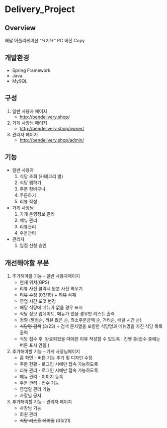 # Delivery_Project

## Overview

배달 어플리케이션 "요기요" PC 버전 Copy

## 개발환경

* Spring Framework
* Java
* MySQL

## 구성
1. 일반 사용자 페이지
   - <http://bendelivery.shop/>
2. 가게 사장님 페이지
   - <http://bendelivery.shop/owner/>
3. 관리자 페이지
   - <http://bendelivery.shop/admin/>

## 기능

* 일반 사용자
  1. 식당 조회 (카테고리 별)
  2. 식당 찜하기
  3. 주문 장바구니
  4. 주문하기
  5. 리뷰 작성
* 가게 사장님
  1. 가게 운영정보 관리
  2. 메뉴 관리
  3. 리뷰관리
  4. 주문관리
* 관리자
  1. 입점 신청 승인

## 개선해야할 부분 

1. 추가해야할 기능 - 일반 사용자페이지
   - 현재 위치(GPS) 
   - 리뷰 사진 클릭시 원본 사진 띄우기
   - ~~리뷰 수정~~ (03/19) + ~~리뷰 삭제~~
   - 영업 시간 포맷 변경
   - 해당 식당에 메뉴가 없을 경우 표시 
   - 식당 정보 업데이트, 메뉴가 있을 경우만 리스트 출력
   - 정렬 (별점순, 리뷰 많은 순, 최소주문금액 순, 거리순, 배달 시간 순)
   - ~~식당명 검색~~ (3/23) + 검색 문자열을 포함한 식당명과 메뉴명을 가진 식당 목록 출력 
   - 식당 접수 후, 완료되었을 때에만 리뷰 작성할 수 있도록 : 진행 중(접수 중에는 버튼 표시 안됨 )
2. 추가해야할 기능 - 가게 사장님페이지
   - 홈 화면 - 버튼 기능 추가 및 디자인 수정
   - 주문 현황 - 로그인 시에만 접속 가능하도록
   - 리뷰 관리 - 로그인 시에만 접속 가능하도록 
   - 메뉴 관리 - 이미지 등록
   - 주문 관리 - 접수 기능 
   - 영업일 관리 기능 
   - 사장님 공지
3. 추가해야할 기능 - 관리자 페이지
   * 사장님 기능
   * 회원 관리
   * ~~식당 리스트 페이징~~ (03/21)